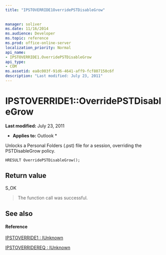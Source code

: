 ```yaml
---
title: "IPSTOVERRIDE1OverridePSTDisableGrow"
 
 
manager: soliver
ms.date: 11/16/2014
ms.audience: Developer
ms.topic: reference
ms.prod: office-online-server
localization_priority: Normal
api_name:
- IPSTOVERRIDE1.OverridePSTDisableGrow
api_type:
- COM
ms.assetid: ea8c003f-91d6-4641-aff9-fcf807150c6f
description: "Last modified: July 23, 2011"
---
```


# IPSTOVERRIDE1::OverridePSTDisableGrow

 **Last modified:** July 23, 2011 
  
 * **Applies to:** Outlook * 
  
Unlocks a Personal Folders (.pst) file for a session, overriding the PSTDisableGrow policy.
  
```
HRESULT OverridePSTDisableGrow();
```

## Return value

S_OK
  
> The function call was successful.
    
## See also

#### Reference

[IPSTOVERRIDE1 : IUnknown](ipstoverride1iunknown.md)
  
[IPSTOVERRIDEREQ : IUnknown](ipstoverridereqiunknown.md)

